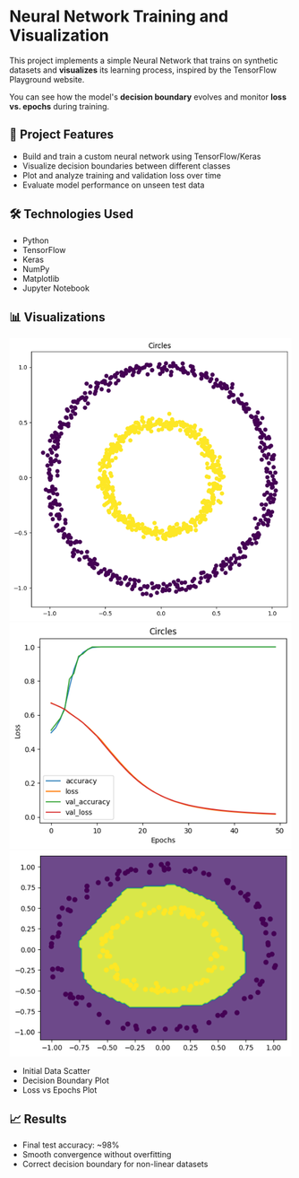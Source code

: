 # Neural Network Training and Visualization

This project implements a simple Neural Network that trains on synthetic datasets and **visualizes** its learning process, inspired by the TensorFlow Playground website.

You can see how the model's **decision boundary** evolves and monitor **loss vs. epochs** during training.

## 📌 Project Features
- Build and train a custom neural network using TensorFlow/Keras
- Visualize decision boundaries between different classes
- Plot and analyze training and validation loss over time
- Evaluate model performance on unseen test data

## 🛠️ Technologies Used
- Python
- TensorFlow
- Keras
- NumPy
- Matplotlib
- Jupyter Notebook

## 📊 Visualizations
![Initial Data](initialScatter.png)
![Loss vs Epochs](loss.png)
![Decision Boundary](decisionBoundary.png)

- Initial Data Scatter
- Decision Boundary Plot
- Loss vs Epochs Plot

## 📈 Results
- Final test accuracy: ~98%
- Smooth convergence without overfitting
- Correct decision boundary for non-linear datasets
